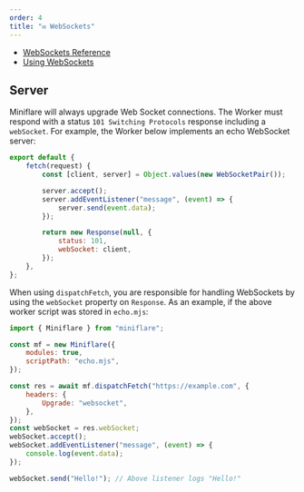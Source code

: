 ```yaml
---
order: 4
title: "✉️ WebSockets"
---
```


- [WebSockets Reference](/workers/runtime-apis/websockets)
- [Using WebSockets](/workers/learning/using-websockets)

## Server

Miniflare will always upgrade Web Socket connections. The Worker must respond
with a status `101 Switching Protocols` response including a `webSocket`. For
example, the Worker below implements an echo WebSocket server:

```js
export default {
	fetch(request) {
		const [client, server] = Object.values(new WebSocketPair());

		server.accept();
		server.addEventListener("message", (event) => {
			server.send(event.data);
		});

		return new Response(null, {
			status: 101,
			webSocket: client,
		});
	},
};
```

When using `dispatchFetch`, you are responsible for handling WebSockets by using
the `webSocket` property on `Response`. As an example, if the above worker
script was stored in `echo.mjs`:

```js {13-17}
import { Miniflare } from "miniflare";

const mf = new Miniflare({
	modules: true,
	scriptPath: "echo.mjs",
});

const res = await mf.dispatchFetch("https://example.com", {
	headers: {
		Upgrade: "websocket",
	},
});
const webSocket = res.webSocket;
webSocket.accept();
webSocket.addEventListener("message", (event) => {
	console.log(event.data);
});

webSocket.send("Hello!"); // Above listener logs "Hello!"
```

